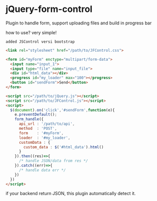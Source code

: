 # jQuery-form-control
Plugin to handle form, support uploading files and build in progress bar

how to use?
very simple!

`added JSControl versi bootstrap`

```html
<link rel="stylesheet" href="/path/to/JFControl.css">

<form id="myForm" enctype="multipart/form-data">
  <input name="input_1">
  <input type="file" name="input_file">
  <div id="html_data"></div>
  <progress id="my_loader" max="100"></progress>
  <button id="sendForm">Send</button>
</form>

<script src="/path/to/jQuery.js"></script>
<script src="/path/to/JFControl.js"></script>
<script>
  $(document).on('click','#sendForm',function(e){
    e.preventDefault();
    form_handle({
      api_url : '/path/to/api',
      method  : 'POST',
      form    : '#myForm',
      loader  : '#my_loader',
      customData : {
        custom_data : $('#html_data').html()
      }
    }).then((res)=>{
      /* handle JSON/data from res */
    }).catch((err)=>{
      /* handle data err */
    })
  })
</script>
```

if your backend return JSON, this plugin automatically detect it.
